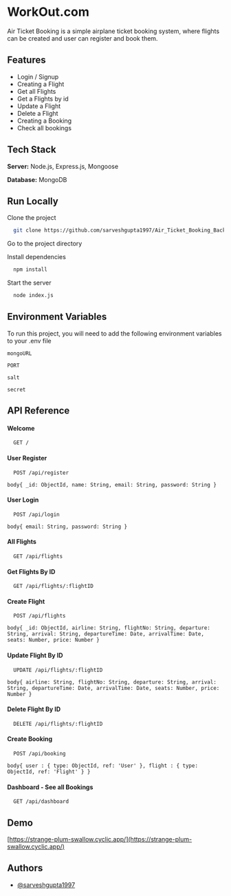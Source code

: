 # WorkOut.com

Air Ticket Booking is a simple airplane ticket booking system, where flights can be created and user can register and book them.


## Features

- Login / Signup
- Creating a Flight
- Get all Flights
- Get a Flights by id
- Update a Flight
- Delete a Flight
- Creating a Booking
- Check all bookings

## Tech Stack

**Server:** Node.js, Express.js, Mongoose

**Database:** MongoDB

## Run Locally

Clone the project

```bash
  git clone https://github.com/sarveshgupta1997/Air_Ticket_Booking_Backend.git
```

Go to the project directory

Install dependencies

```bash
  npm install
```

Start the server

```bash
  node index.js
```

## Environment Variables

To run this project, you will need to add the following environment variables to your .env file

`mongoURL`

`PORT`

`salt`

`secret`


## API Reference

#### Welcome

```http
  GET /
```

#### User Register

```http
  POST /api/register
```
`body{
  _id: ObjectId,
  name: String,
  email: String,
  password: String
}`

#### User  Login

```http
  POST /api/login
```
`body{
    email: String,
    password: String
}`

#### All Flights

```http
  GET /api/flights
```

#### Get Flights By ID

```http
  GET /api/flights/:flightID
```

#### Create Flight

```http
  POST /api/flights
```
`body{
  _id: ObjectId,
  airline: String,
  flightNo: String,
  departure: String,
  arrival: String,
  departureTime: Date,
  arrivalTime: Date,
  seats: Number,
  price: Number
}`

#### Update Flight By ID

```http
  UPDATE /api/flights/:flightID
```
`body{
  airline: String,
  flightNo: String,
  departure: String,
  arrival: String,
  departureTime: Date,
  arrivalTime: Date,
  seats: Number,
  price: Number
}`

#### Delete Flight By ID

```http
  DELETE /api/flights/:flightID
```

#### Create Booking

```http
  POST /api/booking
```
`body{
  user : { type: ObjectId, ref: 'User' },
  flight : { type: ObjectId, ref: 'Flight' }
}`


#### Dashboard - See all Bookings

```http
  GET /api/dashboard
```

## Demo

[https://strange-plum-swallow.cyclic.app/](https://strange-plum-swallow.cyclic.app/)

## Authors

- [@sarveshgupta1997](https://github.com/sarveshgupta1997)